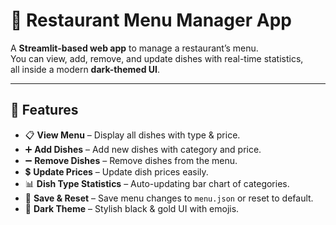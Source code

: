# 🍴 Restaurant Menu Manager App

A **Streamlit-based web app** to manage a restaurant’s menu.  
You can view, add, remove, and update dishes with real-time statistics,  
all inside a modern **dark-themed UI**.

---

## 🚀 Features
- 📋 **View Menu** – Display all dishes with type & price.  
- ➕ **Add Dishes** – Add new dishes with category and price.  
- ➖ **Remove Dishes** – Remove dishes from the menu.  
- 💲 **Update Prices** – Update dish prices easily.  
- 📊 **Dish Type Statistics** – Auto-updating bar chart of categories.  
- 💾 **Save & Reset** – Save menu changes to `menu.json` or reset to default.  
- 🌙 **Dark Theme** – Stylish black & gold UI with emojis.  
